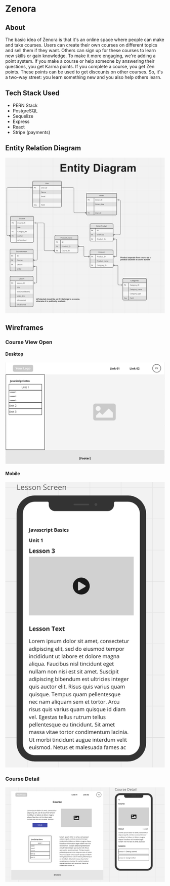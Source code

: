 # Zenora

## About

The basic idea of Zenora is that it's an online space where people can make and take courses. Users can create their own courses on different topics and sell them if they want. Others can sign up for these courses to learn new skills or gain knowledge. To make it more engaging, we're adding a point system. If you make a course or help someone by answering their questions, you get Karma points. If you complete a course, you get Zen points. These points can be used to get discounts on other courses. So, it's a two-way street: you learn something new and you also help others learn.

## Tech Stack Used
* PERN Stack
* PostgreSQL
* Sequelize
* Express
* React
* Stripe (payments)

## Entity Relation Diagram
![Zenora ERD](/public/images/ERD%20Zenora.png "Zenora ERD")

## Wireframes

### Course View Open
#### Desktop
![Course View](/public/images/course-view.png "Course view")
#### Mobile
![Course view mobile](/public/images/mobile-course-view.png "mobile course view")

### Course Detail 
![Course Detail](/public/images/course-detail.png "course details")
